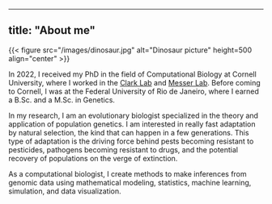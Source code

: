 
---
title: "About me"
---

{{< figure src="/images/dinosaur.jpg" alt="Dinosaur picture" height=500 align="center" >}}

In 2022, I received my PhD in the field of Computational Biology at Cornell
University, where I worked in the [Clark Lab](http://blogs.cornell.edu/clarklabblog/) and [Messer Lab](https://messerlab.org). Before coming to Cornell, I was at the
Federal University of Rio de Janeiro, where I earned a B.Sc. and a M.Sc. in
Genetics.

In my research, I am an evolutionary biologist specialized in the theory and application of population genetics. I am interested in really fast adaptation by natural selection, the kind that can happen in a few generations. This type of adaptation is the driving force behind pests becoming resistant to pesticides, pathogens becoming resistant to drugs, and the potential recovery of populations on the verge of extinction.

As a computational biologist, I create methods to make inferences from genomic
data using mathematical modeling, statistics, machine learning, simulation, and
data visualization.

<br/>
<a href="https://github.com/ianvcaldas"><i class="fa-brands fa-github fa-2x"></i></a>
&nbsp;
<a href="https://twitter.com/ianvcaldas"><i class="fa-brands fa-twitter fa-2x"></i></a>
&nbsp;
<a href="https://linkedin.com/in/ianvcaldas"><i class="fa-brands fa-linkedin fa-2x"></i></a>
